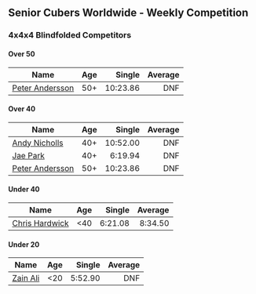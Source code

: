 ## Senior Cubers Worldwide - Weekly Competition
### 4x4x4 Blindfolded Competitors

#### Over 50

| Name | Age | Single | Average |
| -- | :--: | --: | --: |
| [Peter Andersson](../persons/peter_andersson.md) | 50+ | 10:23.86 | DNF |

#### Over 40

| Name | Age | Single | Average |
| -- | :--: | --: | --: |
| [Andy Nicholls](../persons/andy_nicholls.md) | 40+ | 10:52.00 | DNF |
| [Jae Park](../persons/jae_park.md) | 40+ | 6:19.94 | DNF |
| [Peter Andersson](../persons/peter_andersson.md) | 50+ | 10:23.86 | DNF |

#### Under 40

| Name | Age | Single | Average |
| -- | :--: | --: | --: |
| [Chris Hardwick](../persons/chris_hardwick.md) | <40 | 6:21.08 | 8:34.50 |

#### Under 20

| Name | Age | Single | Average |
| -- | :--: | --: | --: |
| [Zain Ali](../persons/zain_ali.md) | <20 | 5:52.90 | DNF |


<!-- Global site tag (gtag.js) - Google Analytics -->
<script async src="https://www.googletagmanager.com/gtag/js?id=UA-86348435-3"></script>
<script>window.dataLayer = window.dataLayer || []; function gtag() {dataLayer.push(arguments);} gtag('js', new Date()); gtag('config', 'UA-86348435-3');</script>
